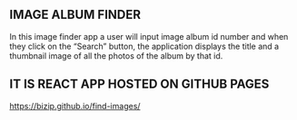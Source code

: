 ## IMAGE ALBUM FINDER
In this image finder app a user will input image album id number and when they click on the “Search” button, the application displays the title and a thumbnail image of all the photos of the album by that id.
## IT IS REACT APP HOSTED ON GITHUB PAGES
https://bizip.github.io/find-images/
